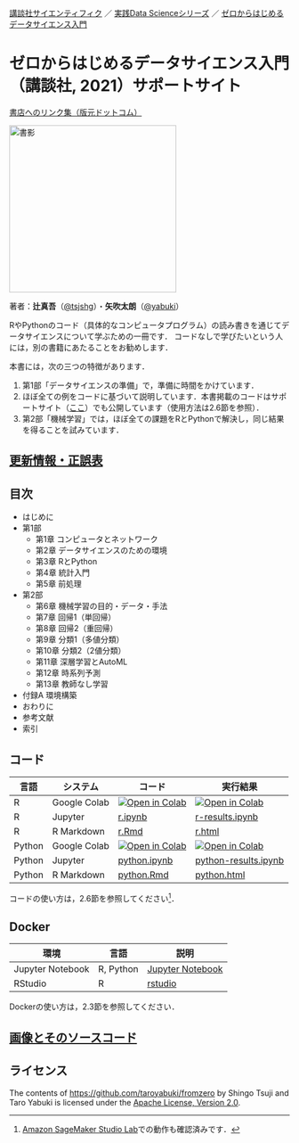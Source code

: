 [講談社サイエンティフィク](https://www.kspub.co.jp/) ／ [実践Data Scienceシリーズ](https://www.kspub.co.jp/book/series/S069.html) ／ [ゼロからはじめるデータサイエンス入門](https://www.kspub.co.jp/book/detail/5132326.html)

# ゼロからはじめるデータサイエンス入門（講談社, 2021）サポートサイト

[書店へのリンク集（版元ドットコム）](https://www.hanmoto.com/bd/isbn/9784065132326)

<img src="https://www.kspub.co.jp/book/detail/images/8e2cee80a3e43a0cbbecef67a945b93613c656b0.jpg" alt="書影" style="width:300px;"/>

著者：**辻真吾**（[@tsjshg](https://twitter.com/tsjshg)）・**矢吹太朗**（[@yabuki](https://twitter.com/yabuki)）

RやPythonのコード（具体的なコンピュータプログラム）の読み書きを通じてデータサイエンスについて学ぶための一冊です．
コードなしで学びたいという人には，別の書籍にあたることをお勧めします．

本書には，次の三つの特徴があります．

1. 第1部「データサイエンスの準備」で，準備に時間をかけています．
1. ほぼ全ての例をコードに基づいて説明しています．本書掲載のコードはサポートサイト（[ここ](#コード)）でも公開しています（使用方法は2.6節を参照）．
1. 第2部「機械学習」では，ほぼ全ての課題をRとPythonで解決し，同じ結果を得ることを試みています．

## [更新情報・正誤表](update.md)

## 目次

- はじめに
- 第1部
    - 第1章 コンピュータとネットワーク
    - 第2章 データサイエンスのための環境
    - 第3章 RとPython
    - 第4章 統計入門
    - 第5章 前処理
- 第2部
    - 第6章 機械学習の目的・データ・手法
    - 第7章 回帰1（単回帰）
    - 第8章 回帰2（重回帰）
    - 第9章 分類1（多値分類）
    - 第10章 分類2（2値分類）
    - 第11章 深層学習とAutoML
    - 第12章 時系列予測
    - 第13章 教師なし学習
- 付録A 環境構築
- おわりに
- 参考文献
- 索引

## コード

言語|システム|コード|実行結果
--|--|--|--
R|Google Colab|[![Open in Colab](https://colab.research.google.com/assets/colab-badge.svg)](https://colab.research.google.com/github/taroyabuki/fromzero/blob/master/code/r.ipynb)|[![Open in Colab](https://colab.research.google.com/assets/colab-badge.svg)](https://colab.research.google.com/github/taroyabuki/fromzero/blob/master/code/r-results.ipynb)
R|Jupyter|[r.ipynb](code/r.ipynb)|[r-results.ipynb](code/r-results.ipynb)
R|R Markdown|[r.Rmd](code/r.Rmd)|[r.html](https://taroyabuki.github.io/fromzero/r.html)
Python|Google Colab|[![Open in Colab](https://colab.research.google.com/assets/colab-badge.svg)](https://colab.research.google.com/github/taroyabuki/fromzero/blob/master/code/python.ipynb)|[![Open in Colab](https://colab.research.google.com/assets/colab-badge.svg)](https://colab.research.google.com/github/taroyabuki/fromzero/blob/master/code/python-results.ipynb)
Python|Jupyter|[python.ipynb](code/python.ipynb)|[python-results.ipynb](code/python-results.ipynb)
Python|R Markdown|[python.Rmd](code/python.Rmd)|[python.html](https://taroyabuki.github.io/fromzero/python.html)

コードの使い方は，2.6節を参照してください[^1]．

[^1]: [Amazon SageMaker Studio Lab](addendum/sagemaker)での動作も確認済みです．

## Docker

環境|言語|説明
--|--|--
Jupyter Notebook|R, Python|[Jupyter Notebook](docker/jupyter)
RStudio|R|[rstudio](docker/rstudio)

Dockerの使い方は，2.3節を参照してください．

## [画像とそのソースコード](figures)

## ライセンス

The contents of https://github.com/taroyabuki/fromzero by Shingo Tsuji and Taro Yabuki is licensed under the [Apache License, Version 2.0](LICENSE).
